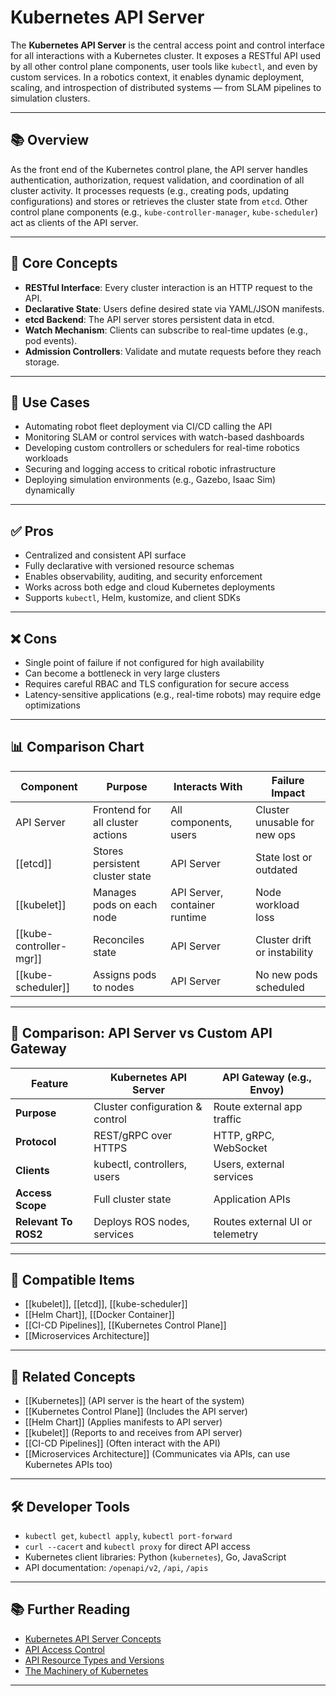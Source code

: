 # Kubernetes API Server

The **Kubernetes API Server** is the central access point and control interface for all interactions with a Kubernetes cluster. It exposes a RESTful API used by all other control plane components, user tools like `kubectl`, and even by custom services. In a robotics context, it enables dynamic deployment, scaling, and introspection of distributed systems — from SLAM pipelines to simulation clusters.

---

## 📚 Overview

As the front end of the Kubernetes control plane, the API server handles authentication, authorization, request validation, and coordination of all cluster activity. It processes requests (e.g., creating pods, updating configurations) and stores or retrieves the cluster state from `etcd`. Other control plane components (e.g., `kube-controller-manager`, `kube-scheduler`) act as clients of the API server.

---

## 🧠 Core Concepts

- **RESTful Interface**: Every cluster interaction is an HTTP request to the API.
- **Declarative State**: Users define desired state via YAML/JSON manifests.
- **etcd Backend**: The API server stores persistent data in etcd.
- **Watch Mechanism**: Clients can subscribe to real-time updates (e.g., pod events).
- **Admission Controllers**: Validate and mutate requests before they reach storage.

---

## 🧰 Use Cases

- Automating robot fleet deployment via CI/CD calling the API
- Monitoring SLAM or control services with watch-based dashboards
- Developing custom controllers or schedulers for real-time robotics workloads
- Securing and logging access to critical robotic infrastructure
- Deploying simulation environments (e.g., Gazebo, Isaac Sim) dynamically

---

## ✅ Pros

- Centralized and consistent API surface
- Fully declarative with versioned resource schemas
- Enables observability, auditing, and security enforcement
- Works across both edge and cloud Kubernetes deployments
- Supports `kubectl`, Helm, kustomize, and client SDKs

---

## ❌ Cons

- Single point of failure if not configured for high availability
- Can become a bottleneck in very large clusters
- Requires careful RBAC and TLS configuration for secure access
- Latency-sensitive applications (e.g., real-time robots) may require edge optimizations

---

## 📊 Comparison Chart

| Component           | Purpose                               | Interacts With              | Failure Impact                  |
|---------------------|----------------------------------------|------------------------------|----------------------------------|
| API Server          | Frontend for all cluster actions       | All components, users        | Cluster unusable for new ops     |
| [[etcd]]                | Stores persistent cluster state        | API Server                   | State lost or outdated           |
| [[kubelet]]             | Manages pods on each node              | API Server, container runtime| Node workload loss               |
| [[kube-controller-mgr]] | Reconciles state                       | API Server                   | Cluster drift or instability     |
| [[kube-scheduler]]      | Assigns pods to nodes                  | API Server                   | No new pods scheduled            |

---

## 🤖 Comparison: API Server vs Custom API Gateway

| Feature            | Kubernetes API Server         | API Gateway (e.g., Envoy)       |
|--------------------|--------------------------------|----------------------------------|
| **Purpose**         | Cluster configuration & control| Route external app traffic       |
| **Protocol**        | REST/gRPC over HTTPS           | HTTP, gRPC, WebSocket            |
| **Clients**         | kubectl, controllers, users    | Users, external services         |
| **Access Scope**    | Full cluster state             | Application APIs                 |
| **Relevant To ROS2**| Deploys ROS nodes, services    | Routes external UI or telemetry  |

---

## 🔧 Compatible Items

- [[kubelet]], [[etcd]], [[kube-scheduler]]
- [[Helm Chart]], [[Docker Container]]
- [[CI-CD Pipelines]], [[Kubernetes Control Plane]]
- [[Microservices Architecture]]

---

## 🔗 Related Concepts

- [[Kubernetes]] (API server is the heart of the system)
- [[Kubernetes Control Plane]] (Includes the API server)
- [[Helm Chart]] (Applies manifests to API server)
- [[kubelet]] (Reports to and receives from API server)
- [[CI-CD Pipelines]] (Often interact with the API)
- [[Microservices Architecture]] (Communicates via APIs, can use Kubernetes APIs too)

---

## 🛠 Developer Tools

- `kubectl get`, `kubectl apply`, `kubectl port-forward`
- `curl --cacert` and `kubectl proxy` for direct API access
- Kubernetes client libraries: Python (`kubernetes`), Go, JavaScript
- API documentation: `/openapi/v2`, `/api`, `/apis`

---

## 📚 Further Reading

- [Kubernetes API Server Concepts](https://kubernetes.io/docs/concepts/overview/kubernetes-api/)
- [API Access Control](https://kubernetes.io/docs/reference/access-authn-authz/)
- [API Resource Types and Versions](https://kubernetes.io/docs/reference/generated/kubernetes-api/v1.28/)
- [The Machinery of Kubernetes](https://iximiuz.com/en/posts/kubernetes-control-plane/)

---
